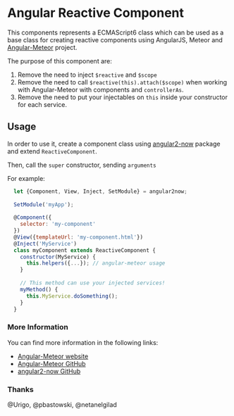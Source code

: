 # Angular Reactive Component

This components represents a ECMAScript6 class which can be used as a base class for creating reactive components using AngularJS, Meteor and [Angular-Meteor](angular-meteor.com) project.

The purpose of this component are:

1. Remove the need to inject `$reactive` and `$scope`
2. Remove the need to call `$reactive(this).attach($scope)` when working with Angular-Meteor with components and `controllerAs`.
3. Remove the need to put your injectables on `this` inside your constructor for each service.

## Usage

In order to use it, create a component class using [angular2-now](https://github.com/pbastowski/angular2-now) package and extend `ReactiveComponent`.

Then, call the `super` constructor, sending `arguments`

For example:
```js
  let {Component, View, Inject, SetModule} = angular2now;
  
  SetModule('myApp');
  
  @Component({
    selector: 'my-component'
  })
  @View({templateUrl: 'my-component.html'})
  @Inject('MyService')
  class myComponent extends ReactiveComponent {
    constructor(MyService) {
      this.helpers({...}); // angular-meteor usage
    }
    
    // This method can use your injected services!
    myMethod() {
      this.MyService.doSomething(); 
    }
  }  
```

### More Information

You can find more information in the following links:

- [Angular-Meteor website](http://www.angular-meteor.com)
- [Angular-Meteor GitHub](https://github.com/Urigo/angular-meteor)
- [angular2-now GitHub](https://github.com/pbastowski/angular2-now)

### Thanks
@Urigo, @pbastowski, @netanelgilad
